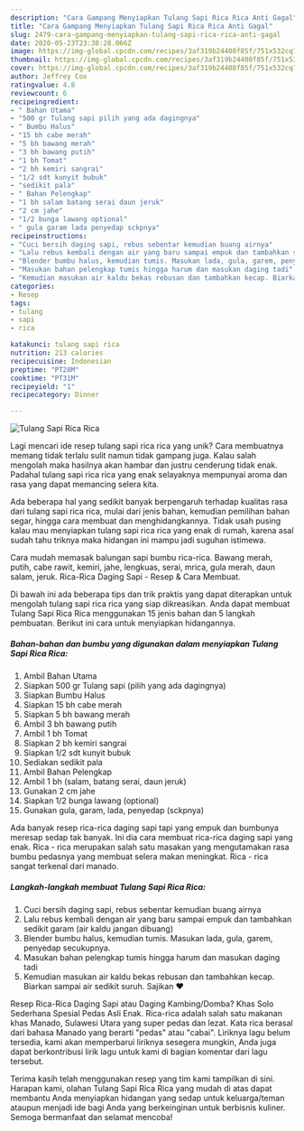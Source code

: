 ```yaml
---
description: "Cara Gampang Menyiapkan Tulang Sapi Rica Rica Anti Gagal"
title: "Cara Gampang Menyiapkan Tulang Sapi Rica Rica Anti Gagal"
slug: 2479-cara-gampang-menyiapkan-tulang-sapi-rica-rica-anti-gagal
date: 2020-05-23T23:38:28.066Z
image: https://img-global.cpcdn.com/recipes/3af319b24408f85f/751x532cq70/tulang-sapi-rica-rica-foto-resep-utama.jpg
thumbnail: https://img-global.cpcdn.com/recipes/3af319b24408f85f/751x532cq70/tulang-sapi-rica-rica-foto-resep-utama.jpg
cover: https://img-global.cpcdn.com/recipes/3af319b24408f85f/751x532cq70/tulang-sapi-rica-rica-foto-resep-utama.jpg
author: Jeffrey Cox
ratingvalue: 4.8
reviewcount: 6
recipeingredient:
- " Bahan Utama"
- "500 gr Tulang sapi pilih yang ada dagingnya"
- " Bumbu Halus"
- "15 bh cabe merah"
- "5 bh bawang merah"
- "3 bh bawang putih"
- "1 bh Tomat"
- "2 bh kemiri sangrai"
- "1/2 sdt kunyit bubuk"
- "sedikit pala"
- " Bahan Pelengkap"
- "1 bh salam batang serai daun jeruk"
- "2 cm jahe"
- "1/2 bunga lawang optional"
- " gula garam lada penyedap sckpnya"
recipeinstructions:
- "Cuci bersih daging sapi, rebus sebentar kemudian buang airnya"
- "Lalu rebus kembali dengan air yang baru sampai empuk dan tambahkan sedikit garam (air kaldu jangan dibuang)"
- "Blender bumbu halus, kemudian tumis. Masukan lada, gula, garem, penyedap secukupnya."
- "Masukan bahan pelengkap tumis hingga harum dan masukan daging tadi"
- "Kemudian masukan air kaldu bekas rebusan dan tambahkan kecap. Biarkan sampai air sedikit suruh. Sajikan ❤"
categories:
- Resep
tags:
- tulang
- sapi
- rica

katakunci: tulang sapi rica 
nutrition: 213 calories
recipecuisine: Indonesian
preptime: "PT28M"
cooktime: "PT31M"
recipeyield: "1"
recipecategory: Dinner

---
```



![Tulang Sapi Rica Rica](https://img-global.cpcdn.com/recipes/3af319b24408f85f/751x532cq70/tulang-sapi-rica-rica-foto-resep-utama.jpg)

Lagi mencari ide resep tulang sapi rica rica yang unik? Cara membuatnya memang tidak terlalu sulit namun tidak gampang juga. Kalau salah mengolah maka hasilnya akan hambar dan justru cenderung tidak enak. Padahal tulang sapi rica rica yang enak selayaknya mempunyai aroma dan rasa yang dapat memancing selera kita.

Ada beberapa hal yang sedikit banyak berpengaruh terhadap kualitas rasa dari tulang sapi rica rica, mulai dari jenis bahan, kemudian pemilihan bahan segar, hingga cara membuat dan menghidangkannya. Tidak usah pusing kalau mau menyiapkan tulang sapi rica rica yang enak di rumah, karena asal sudah tahu triknya maka hidangan ini mampu jadi suguhan istimewa.

Cara mudah memasak balungan sapi bumbu rica-rica. Bawang merah, putih, cabe rawit, kemiri, jahe, lengkuas, serai, mrica, gula merah, daun salam, jeruk. Rica-Rica Daging Sapi - Resep &amp; Cara Membuat.


Di bawah ini ada beberapa tips dan trik praktis yang dapat diterapkan untuk mengolah tulang sapi rica rica yang siap dikreasikan. Anda dapat membuat Tulang Sapi Rica Rica menggunakan 15 jenis bahan dan 5 langkah pembuatan. Berikut ini cara untuk menyiapkan hidangannya.

<!--inarticleads1-->

##### Bahan-bahan dan bumbu yang digunakan dalam menyiapkan Tulang Sapi Rica Rica:

1. Ambil  Bahan Utama
1. Siapkan 500 gr Tulang sapi (pilih yang ada dagingnya)
1. Siapkan  Bumbu Halus
1. Siapkan 15 bh cabe merah
1. Siapkan 5 bh bawang merah
1. Ambil 3 bh bawang putih
1. Ambil 1 bh Tomat
1. Siapkan 2 bh kemiri sangrai
1. Siapkan 1/2 sdt kunyit bubuk
1. Sediakan sedikit pala
1. Ambil  Bahan Pelengkap
1. Ambil 1 bh (salam, batang serai, daun jeruk)
1. Gunakan 2 cm jahe
1. Siapkan 1/2 bunga lawang (optional)
1. Gunakan  gula, garam, lada, penyedap (sckpnya)


Ada banyak resep rica-rica daging sapi tapi yang empuk dan bumbunya meresap sedap tak banyak. Ini dia cara membuat rica-rica daging sapi yang enak. Rica - rica merupakan salah satu masakan yang mengutamakan rasa bumbu pedasnya yang membuat selera makan meningkat. Rica - rica sangat terkenal dari manado. 

<!--inarticleads2-->

##### Langkah-langkah membuat Tulang Sapi Rica Rica:

1. Cuci bersih daging sapi, rebus sebentar kemudian buang airnya
1. Lalu rebus kembali dengan air yang baru sampai empuk dan tambahkan sedikit garam (air kaldu jangan dibuang)
1. Blender bumbu halus, kemudian tumis. Masukan lada, gula, garem, penyedap secukupnya.
1. Masukan bahan pelengkap tumis hingga harum dan masukan daging tadi
1. Kemudian masukan air kaldu bekas rebusan dan tambahkan kecap. Biarkan sampai air sedikit suruh. Sajikan ❤


Resep Rica-Rica Daging Sapi atau Daging Kambing/Domba? Khas Solo Sederhana Spesial Pedas Asli Enak. Rica-rica adalah salah satu makanan khas Manado, Sulawesi Utara yang super pedas dan lezat. Kata rica berasal dari bahasa Manado yang berarti &#34;pedas&#34; atau &#34;cabai&#34;. Liriknya lagu belum tersedia, kami akan memperbarui liriknya sesegera mungkin, Anda juga dapat berkontribusi lirik lagu untuk kami di bagian komentar dari lagu tersebut. 

Terima kasih telah menggunakan resep yang tim kami tampilkan di sini. Harapan kami, olahan Tulang Sapi Rica Rica yang mudah di atas dapat membantu Anda menyiapkan hidangan yang sedap untuk keluarga/teman ataupun menjadi ide bagi Anda yang berkeinginan untuk berbisnis kuliner. Semoga bermanfaat dan selamat mencoba!
